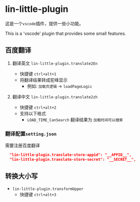 # lin-little-plugin

这是一个`vscode`插件，提供一些小功能。

This is a 'vscode' plugin that provides some small features.

## 百度翻译

1. 翻译英文 `lin-little-plugin.translate2En`

    - 快捷键 `ctrl+alt+1`
    - 将翻译结果转成驼峰显示
        - 例如: `加载页逻辑` -> `loadPageLogic`

2. 翻译中文 `lin-little-plugin.translate2zh`

    - 快捷键 `ctrl+alt+2`
    - 支持以下格式
      - `LOAD_TIME_CanSearch` 翻译结果为 `加载时间可以搜索`

### 翻译配置`setting.json`

需要注册百度翻译

```json
  "lin-little-plugin.translate-store-appid": "__APPID__",
  "lin-little-plugin.translate-store-secret": "__SECRET__",
```

## 转换大小写

- `lin-little-plugin.transformUpper`
  - 快捷键 `ctrl+alt+3`
